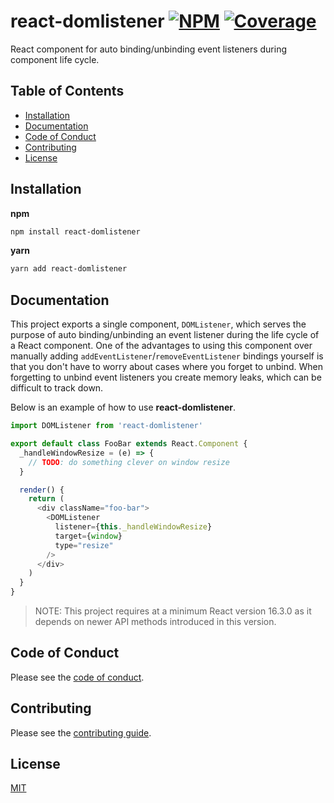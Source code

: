 # react-domlistener [![NPM][npm-img]][npm-url] [![Coverage][cov-img]][cov-url]

React component for auto binding/unbinding event listeners during component life cycle.

## Table of Contents

*   [Installation](#installation)
*   [Documentation](#documentation)
*   [Code of Conduct](#code-of-conduct)
*   [Contributing](#contributing)
*   [License](#license)

## Installation

**npm**

```bash
npm install react-domlistener
```

**yarn**

```bash
yarn add react-domlistener
```

## Documentation

This project exports a single component, `DOMListener`, which serves the purpose of auto binding/unbinding an event listener during the life cycle of a React component. One of the advantages to using this component over manually adding `addEventListener`/`removeEventListener` bindings yourself is that you don't have to worry about cases where you forget to unbind. When forgetting to unbind event listeners you create memory leaks, which can be difficult to track down.

Below is an example of how to use **react-domlistener**.

```js
import DOMListener from 'react-domlistener'

export default class FooBar extends React.Component {
  _handleWindowResize = (e) => {
    // TODO: do something clever on window resize
  }

  render() {
    return (
      <div className="foo-bar">
        <DOMListener
          listener={this._handleWindowResize}
          target={window}
          type="resize"
        />
      </div>
    )
  }
}
```

> NOTE: This project requires at a minimum React version 16.3.0 as it depends on newer API methods introduced in this version.

## Code of Conduct

Please see the [code of conduct](CODE_OF_CONDUCT.md).

## Contributing

Please see the [contributing guide](CONTRIBUTING.md).

## License

[MIT](LICENSE.md)

[cov-img]: https://img.shields.io/codecov/c/github/dogma-io/react-domlistener.svg "Code Coverage"
[cov-url]: https://codecov.io/gh/dogma-io/react-domlistener

[npm-img]: https://img.shields.io/npm/v/react-domlistener.svg "NPM Version"
[npm-url]: https://www.npmjs.com/package/react-domlistener
